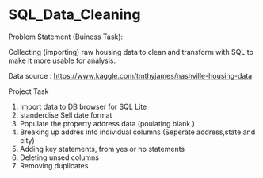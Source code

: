 # SQL_Data_Cleaning

Problem Statement (Buiness Task):

Collecting (importing) raw housing data to clean and transform with SQL to make it more usable for analysis.

Data source : https://www.kaggle.com/tmthyjames/nashville-housing-data

Project Task 
1. Import data to DB browser for SQL Lite
2. standerdise Sell date format
3. Populate the property address data (poulating blank )
4. Breaking up addres into individual columns (Seperate address,state and city)
5. Adding key statements, from yes or no statements 
6. Deleting unsed columns
7. Removing duplicates 

